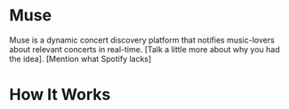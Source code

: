 # Muse

Muse is a dynamic concert discovery platform that notifies music-lovers about relevant concerts in real-time. [Talk a little more about why you had the idea]. [Mention what Spotify lacks]

# How It Works
